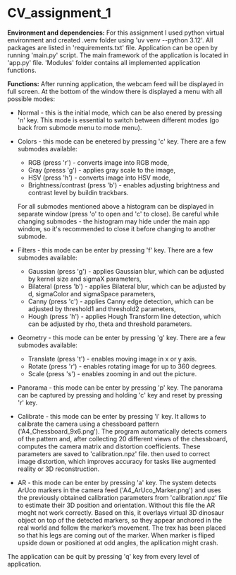# CV_assignment_1

__Environment and dependencies:__
For this assignment I used python virtual environment and created .venv folder using 'uv venv --python 3.12'. All packages are listed in 'requirements.txt' file.
Application can be open by running 'main.py' script. 
The main framework of the application is located in 'app.py' file.
'Modules' folder contains all implemented application functions.

__Functions:__
After running application, the webcam feed will be displayed in full screen. At the bottom of the window there is displayed a menu with all possible modes:
* Normal - this is the initial mode, which can be also enered by pressing 'n' key. This mode is essential to switch between different modes (go back from submode menu to mode menu).

* Colors - this mode can be enetered by pressing 'c' key. There are a few submodes available:
    * RGB (press 'r') - converts image into RGB mode,
    * Gray (presss 'g') - applies gray scale to the image,
    * HSV (press 'h') - converts image into HSV mode,
    * Brightness/contrast (press 'b') - enables adjusting brightness and contrast level by buildin trackbars.

    For all submodes mentioned above a histogram can be displayed in separate window (press 'o' to open and 'c' to close). Be careful while changing submodes - the histogram may hide under the main app window, so it's recommended to close it before changing to another submode.

* Filters - this mode can be enter by pressing 'f' key. There are a few submodes available:
    * Gaussian (press 'g') - applies Gaussian blur, which can be adjusted by kernel size and sigmaX parameters,
    * Bilateral (press 'b') - applies Bilateral blur, which can be adjusted by d, sigmaColor and sigmaSpace parameters,
    * Canny (press 'c') - applies Canny edge detection, which can be adjusted by threshold1 and threshold2 parameters,
    * Hough (press 'h') - applies Hough Transform line detection, which can be adjusted by rho, theta and threshold parameters.

* Geometry - this mode can be enter by pressing 'g' key. There are a few submodes available:
    * Translate (press 't') - enables moving image in x or y axis.
    * Rotate (press 'r') - enables rotating image for up to 360 degrees.
    * Scale (press 's') - enables zooming in and out the picture.

* Panorama - this mode can be enter by pressing 'p' key. The panorama can be captured by pressing and holding 'c' key and reset by pressing 'r' key.

* Calibrate - this mode can be enter by pressing 'i' key. It allows to calibrate the camera using a chessboard pattern ('A4_Chessboard_9x6.png'). The program automatically detects corners of the pattern and, after collecting 20 different views of the chessboard, computes the camera matrix and distortion coefficients.
These parameters are saved to 'calibration.npz' file. then used to correct image distortion, which improves accuracy for tasks like augmented reality or 3D reconstruction.

* AR - this mode can be enter by pressing 'a' key. The system detects ArUco markers in the camera feed ('A4_ArUco_Marker.png') and uses the previously obtained calibration parameters from 'calibration.npz' file to estimate their 3D position and orientation. Without this file the AR moght not work correctly. Based on this, it overlays virtual 3D dinosaur object on top of the detected markers, so they appear anchored in the real world and follow the marker’s movement.
The trex has been placed so that his legs are coming out of the marker. When marker is fliped upside down or positioned at odd angles, the apllication might crash.

The application can be quit by pressing 'q' key from every level of application.

